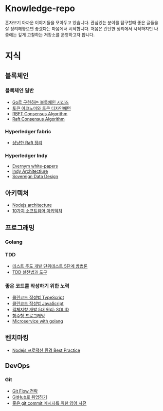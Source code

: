 ﻿# Knowledge-repo
혼자보기 아까운 이야기들을 모아두고 있습니다. 관심있는 분야를 탐구할때 좋은 글들을 잘 정리해놓으면 좋겠다는 마음에서 시작합니다.
처음은 간단한 정리에서 시작하지만 나중에는 깊게 고찰하는 저장소를 운영하고자 합니다.

# 지식
## 블록체인
### 블록체인 일반
 - [Go로 구현하는 블록체인 시리즈](https://mingrammer.com/building-blockchain-in-go-part-1/)
 - [토큰 이코노미와 토큰 디자인패턴](https://medium.com/@isp1195/%ED%86%A0%ED%81%B0-%EB%94%94%EC%9E%90%EC%9D%B8-%ED%8C%A8%ED%84%B4-%EC%8B%9C%EB%A6%AC%EC%A6%88-1-%ED%86%A0%ED%81%B0-%EC%9D%B4%EC%BD%94%EB%85%B8%EB%AF%B8%EC%9D%98-%EC%A4%91%EC%9A%94%EC%84%B1%EA%B3%BC-%ED%86%A0%ED%81%B0-%EB%94%94%EC%9E%90%EC%9D%B8-%ED%8C%A8%ED%84%B4-token-design-pattern-725a637ee74a)
 - [RBFT Consensus Algorithm](https://pakupaku.me/plaublin/rbft/5000a297.pdf)
 - [Raft Consensus Algorithm](https://raft.github.io/)
 
### Hyperledger fabric
 - [상냥한 Raft 정리](https://suckzoo.github.io/tech/2018/01/03/raft-1.html)

### Hyperledger Indy
 - [Evernym white-papers](https://www.evernym.com/white-papers/)
 - [Indy Architectiure](https://www.ernesto.net/hyperledger-indy-architecture)
 - [Sovereign Data Design](https://docs.google.com/presentation/d/1X6F9QVG8M4PqQQLLL_5I6aQ5z7CCpYyYHBNKYMlsqXc/edit#slide=id.p)

## 아키텍처

 - [Nodejs architecture](https://dev.to/santypk4/bulletproof-node-js-project-architecture-4epf)
 - [10가지 소프트웨어 아키텍처](https://mingrammer.com/translation-10-common-software-architectural-patterns-in-a-nutshell/)
 
## 프로그래밍

### Golang

### TDD
 - [테스트 주도 개발 단위테스트 5단계 방법론](https://medium.com/@cmygray/%EB%B2%88%EC%97%AD-%EC%89%AC%EC%9A%B4-%ED%85%8C%EC%8A%A4%ED%8A%B8-%EC%A3%BC%EB%8F%84-%EA%B0%9C%EB%B0%9C%EA%B3%BC-%EB%8B%A8%EC%9C%84-%ED%85%8C%EC%8A%A4%ED%8A%B8%EB%A5%BC-%EC%9C%84%ED%95%9C-5%EB%8B%A8%EA%B3%84-%EB%B0%A9%EB%B2%95%EB%A1%A0-b82fea6c8d90)
 - [TDD 실천법과 도구](https://repo.yona.io/doortts/blog/issue/1)

### 좋은 코드를 작성하기 위한 노력
 - [클린코드 작성법 TypeScript](https://github.com/labs42io/clean-code-typescript)
 - [클린코드 작성법 JavaScript](https://github.com/ryanmcdermott/clean-code-javascript)
 - [객체지향 개발 5대 원리: SOLID](http://www.nextree.co.kr/p6960/)
 - [함수형 프로그래밍](https://github.com/FEDevelopers/tech.description/wiki/%ED%95%A8%EC%88%98%ED%98%95-%ED%94%84%EB%A1%9C%EA%B7%B8%EB%9E%98%EB%A8%B8%EA%B0%80-%EB%90%98%EA%B3%A0-%EC%8B%B6%EB%8B%A4%EA%B3%A0%3F-(Part-1))
 - [Microservice with golang](https://dzone.com/articles/create-versatile-microservices-in-golang-part-1)
 
## 벤치마킹
 - [Nodejs 프로덕션 환경 Best Practice](https://blog.ull.im/engineering/2019/03/31/node-js-production-best-practices.html)

## DevOps

### Git
 - [Git Flow 전략](http://woowabros.github.io/experience/2017/10/30/baemin-mobile-git-branch-strategy.html)
 - [GitHub로 취업하기](https://sujinlee.me/professional-github/)
 - [좋은 git commit 메시지를 위한 영어 사전](https://blog.ull.im/engineering/2019/03/10/logs-on-git.html)
